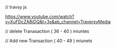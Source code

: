 
// travsy js 

https://www.youtube.com/watch?v=XuFDcZABiDQ&t=3s&ab_channel=TraversyMedia 


// delete Tranasaction ( 36 - 40 )  miuntes


// Add new Transaction ( 40 - 49 ) miunets 